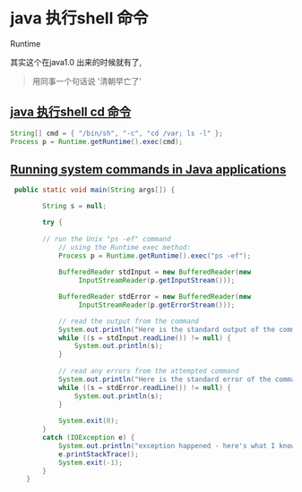 

# java 执行shell 命令

Runtime

其实这个在java1.0 出来的时候就有了,

> 用同事一个句话说 '清朝早亡了'


## [java 执行shell cd 命令](https://stackoverflow.com/questions/4884681/how-to-use-cd-command-using-java-runtime)

```java
String[] cmd = { "/bin/sh", "-c", "cd /var; ls -l" };
Process p = Runtime.getRuntime().exec(cmd);
```

## [Running system commands in Java applications](https://alvinalexander.com/java/edu/pj/pj010016)

```java
 public static void main(String args[]) {

        String s = null;

        try {
            
	    // run the Unix "ps -ef" command
            // using the Runtime exec method:
            Process p = Runtime.getRuntime().exec("ps -ef");
            
            BufferedReader stdInput = new BufferedReader(new 
                 InputStreamReader(p.getInputStream()));

            BufferedReader stdError = new BufferedReader(new 
                 InputStreamReader(p.getErrorStream()));

            // read the output from the command
            System.out.println("Here is the standard output of the command:\n");
            while ((s = stdInput.readLine()) != null) {
                System.out.println(s);
            }
            
            // read any errors from the attempted command
            System.out.println("Here is the standard error of the command (if any):\n");
            while ((s = stdError.readLine()) != null) {
                System.out.println(s);
            }
            
            System.exit(0);
        }
        catch (IOException e) {
            System.out.println("exception happened - here's what I know: ");
            e.printStackTrace();
            System.exit(-1);
        }
    }
```